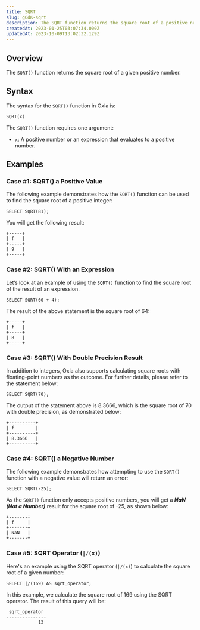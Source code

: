 ```yaml
---
title: SQRT
slug: gOdK-sqrt
description: The SQRT function returns the square root of a positive number. This article helps guide you through the overview, syntax, and examples of this function.
createdAt: 2023-01-25T03:07:34.000Z
updatedAt: 2023-10-09T13:02:32.129Z
---
```


## Overview

The `SQRT()` function returns the square root of a given positive number.

## Syntax

The syntax for the `SQRT()` function in Oxla is:

```pgsql
SQRT(x)
```

The `SQRT()` function requires one argument:

*   `x`: A positive number or an expression that evaluates to a positive number.

## Examples

### Case #1: SQRT() a Positive Value

The following example demonstrates how the `SQRT()` function can be used to find the square root of a positive integer:

```pgsql
SELECT SQRT(81);
```

You will get the following result:

```pgsql
+-----+
| f   |
+-----+
| 9   |
+-----+
```

### Case #2: SQRT() With an Expression

Let’s look at an example of using the `SQRT()` function to find the square root of the result of an expression.

```pgsql
SELECT SQRT(60 + 4);
```

The result of the above statement is the square root of 64:

```pgsql
+-----+
| f   |
+-----+
| 8   |
+-----+
```

### Case #3: SQRT() With Double Precision Result

In addition to integers, Oxla also supports calculating square roots with floating-point numbers as the outcome. For further details, please refer to the statement below:

```pgsql
SELECT SQRT(70);
```

The output of the statement above is 8.3666, which is the square root of 70 with double precision, as demonstrated below:

```pgsql
+----------+
| f        |
+----------+
| 8.3666   |
+----------+
```

### Case #4: SQRT() a Negative Number

The following example demonstrates how attempting to use the `SQRT()` function with a negative value will return an error:

```pgsql
SELECT SQRT(-25);
```

As the `SQRT()` function only accepts positive numbers, you will get a ***NaN (Not a Number)*** result for the square root of -25, as shown below:

```pgsql
+-------+
| f     |
+-------+
| NaN   |
+-------+
```

### Case #5: SQRT Operator (`|/(x)`)

Here's an example using the SQRT operator (`|/(x)`) to calculate the square root of a given number:

```pgsql
SELECT |/(169) AS sqrt_operator;
```

In this example, we calculate the square root of 169 using the SQRT operator. The result of this query will be:

```pgsql
 sqrt_operator 
---------------
            13
```

